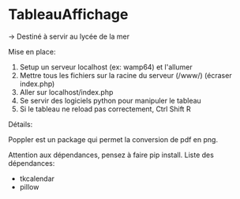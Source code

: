 # TableauAffichage
-> Destiné à servir au lycée de la mer

Mise en place:

1. Setup un serveur localhost (ex: wamp64) et l'allumer
2. Mettre tous les fichiers sur la racine du serveur (/www/) (écraser index.php)
3. Aller sur localhost/index.php
4. Se servir des logiciels python pour manipuler le tableau 
5. Si le tableau ne reload pas correctement, Ctrl Shift R

Détails:

Poppler est un package qui permet la conversion de pdf en png.

Attention aux dépendances, pensez à faire pip install.
Liste des dépendances:
- tkcalendar
- pillow
